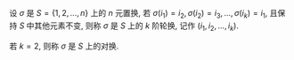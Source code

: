 设 $\sigma$ 是 $S=\{1,2,...,n\}$ 上的 $n$ 元置换,  若 $\sigma(i_1) = i_2, \sigma(i_2) = i_3, ..., \sigma(i_k) = i_1$, 且保持 $S$ 中其他元素不变, 则称 $\sigma$ 是 $S$ 上的 $k$ 阶轮换, 记作 $(i_1, i_2, ..., i_k)$. 

若 $k=2$, 则称 $\sigma$ 是 $S$ 上的对换. 